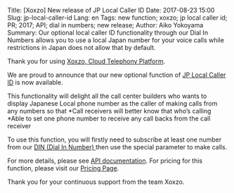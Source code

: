 Title: [Xoxzo] New release of JP Local Caller ID
Date: 2017-08-23 15:00
Slug: jp-local-caller-id
Lang: en
Tags: new function; xoxzo; jp local caller id; PR; 2017; API; dial in numbers; new release; 
Author: Aiko Yokoyama
Summary: Our optional local caller ID functionality through our Dial In Numbers allows you to use a local Japan number for your voice calls while restrictions in Japan does not allow that by default.

Thank you for using [Xoxzo, Cloud Telephony Platform](https://www.xoxzo.com/en/).

We are proud to announce that our new optional function of [JP Local Caller ID](https://www.xoxzo.com/en/about/voice-api/) is now available.

This functionality will delight all the call center builders who wants to display Japanese Local phone number as the caller of making calls from any numbers so that 
*Call receivers will better know that who’s calling
*Able to set one phone number to receive any call backs from the call receiver

To use this function, you will firstly need to subscribe at least one number from our [DIN (Dial In Number) ](https://www.xoxzo.com/en/about/dial-in-api/) then use the special parameter to make calls.

For more details, please see [API documentation](http://docs.xoxzo.com/en/voice.html). For pricing for this function, please visit our [Pricing Page](https://www.xoxzo.com/en/about/pricing/#voice).

Thank you for your continuous support from the team Xoxzo.
